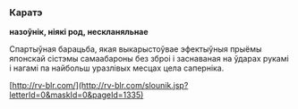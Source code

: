 ### Каратэ
**назоўнік, ніякі род, нескланяльнае**

Спартыўная барацьба, якая выкарыстоўвае эфектыўныя прыёмы японскай сістэмы самаабароны без зброі і заснаваная на ўдарах рукамі і нагамі па найбольш уразлівых месцах цела саперніка.

<a rel="author">[http://rv-blr.com/](http://rv-blr.com/slounik.jsp?letterId=0&maskId=0&pageId=1335)</a>
